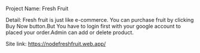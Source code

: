 Project Name: Fresh Fruit 

Detail: Fresh fruit is just like e-commerce. You can purchase fruit by clicking Buy Now button.But You have to login first with your google account to placed your order.Admin can add or delete product. 

Site link: https://nodefreshfruit.web.app/